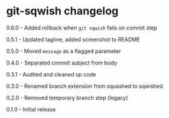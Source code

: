 # git-sqwish changelog
0.6.0 - Added rollback when `git sqwish` fails on commit step

0.5.1 - Updated tagline, added screenshot to README

0.5.0 - Moved `message` as a flagged parameter

0.4.0 - Separated commit subject from body

0.3.1 - Audited and cleaned up code

0.3.0 - Renamed branch extension from squashed to sqwished

0.2.0 - Removed temporary branch step (legacy)

0.1.0 - Initial release
